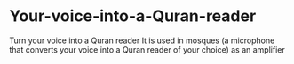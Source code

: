 # Your-voice-into-a-Quran-reader
Turn your voice into a Quran reader It is used in mosques (a microphone that converts your voice into a Quran reader of your choice) as an amplifier
